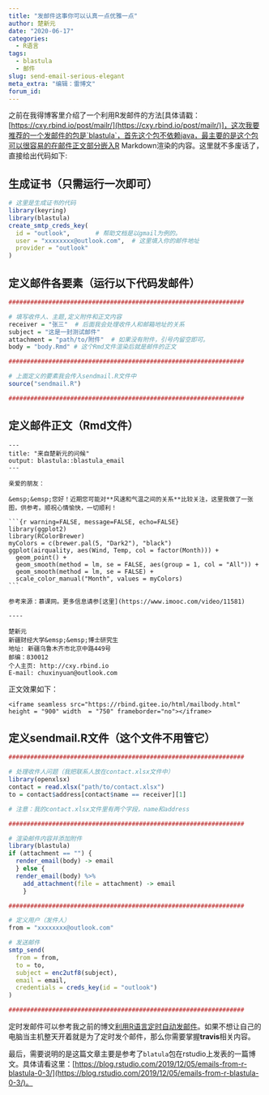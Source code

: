 ```yaml
---
title: "发邮件这事你可以认真一点优雅一点"
author: 楚新元
date: "2020-06-17"
categories:
  - R语言
tags:
  - blastula
  - 邮件
slug: send-email-serious-elegant
meta_extra: "编辑：雷博文"
forum_id: 
---
```


之前在我得博客里介绍了一个利用R发邮件的方法[具体请戳：[https://cxy.rbind.io/post/mailr/](https://cxy.rbind.io/post/mailr/)]，这次我要推荐的一个发邮件的包是`blastula`，首先这个包不依赖java，最主要的是这个包可以很容易的在邮件正文部分嵌入R Markdown渲染的内容。这里就不多废话了，直接给出代码如下:

## 生成证书（只需运行一次即可）

```r
# 这里是生成证书的代码
library(keyring)
library(blastula)
create_smtp_creds_key(
  id = "outlook",       # 帮助文档是以gmail为例的。
  user = "xxxxxxxx@outlook.com",  # 这里填入你的邮件地址
  provider = "outlook"
)
```

## 定义邮件各要素（运行以下代码发邮件）

```r
#################################################################

# 填写收件人、主题,定义附件和正文内容
receiver = "张三"  # 后面我会处理收件人和邮箱地址的关系
subject = "这是一封测试邮件"
attachment = "path/to/附件"  # 如果没有附件，引号内留空即可。
body = "body.Rmd" # 这个Rmd文件渲染后就是邮件的正文

#################################################################

# 上面定义的要素我会传入sendmail.R文件中
source("sendmail.R")

#################################################################
```

## 定义邮件正文（Rmd文件）

````
---
title: "来自楚新元的问候"
output: blastula::blastula_email
--- 

亲爱的朋友：

&emsp;&emsp;您好！近期您可能对**风速和气温之间的关系**比较关注，这里我做了一张图，供参考。顺祝心情愉快，一切顺利！

```{r warning=FALSE, message=FALSE, echo=FALSE}
library(ggplot2)
library(RColorBrewer)
myColors = c(brewer.pal(5, "Dark2"), "black")
ggplot(airquality, aes(Wind, Temp, col = factor(Month))) +
  geom_point() +
  geom_smooth(method = lm, se = FALSE, aes(group = 1, col = "All")) +
  geom_smooth(method = lm, se = FALSE) +
  scale_color_manual("Month", values = myColors)
```

参考来源：慕课网。更多信息请参[这里](https://www.imooc.com/video/11581)    

----

楚新元     
新疆财经大学&emsp;&emsp;博士研究生     
地址: 新疆乌鲁木齐市北京中路449号     
邮编：830012     
个人主页: http://cxy.rbind.io     
E-mail: chuxinyuan@outlook.com     

````

正文效果如下：

```
<iframe seamless src="https://rbind.gitee.io/html/mailbody.html" height = "900" width  = "750" frameborder="no"></iframe>
```

## 定义sendmail.R文件（这个文件不用管它）

```r
#################################################################

# 处理收件人问题（我把联系人放在contact.xlsx文件中）
library(openxlsx)
contact = read.xlsx("path/to/contact.xlsx")  
to = contact$address[contact$name == receiver][1]

# 注意：我的contact.xlsx文件里有两个字段，name和address

#################################################################

# 渲染邮件内容并添加附件
library(blastula)
if (attachment == "") {
  render_email(body) -> email
  } else {
  render_email(body) %>% 
    add_attachment(file = attachment) -> email
    }

#################################################################

# 定义用户（发件人）
from = "xxxxxxxx@outlook.com"

# 发送邮件
smtp_send(
  from = from,
  to = to,
  subject = enc2utf8(subject),
  email = email,
  credentials = creds_key(id = "outlook")
)

#################################################################
```

定时发邮件可以参考我之前的博文[利用R语言定时自动发邮件](https://cxy.rbind.io/post/mailr/)。如果不想让自己的电脑当主机整天开着就是为了定时发个邮件，那么你需要掌握**travis**相关内容。

最后，需要说明的是这篇文章主要是参考了`blatula`包在rstudio上发表的一篇博文。具体请看这里：[https://blog.rstudio.com/2019/12/05/emails-from-r-blastula-0-3/](https://blog.rstudio.com/2019/12/05/emails-from-r-blastula-0-3/)。
